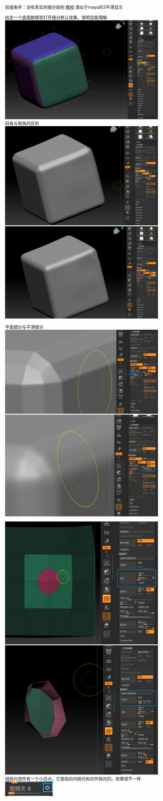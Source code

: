 前提条件：没有真实的细分级别
[教程](https://www.bilibili.com/video/BV1wd4y1K7Hs/?spm_id_from=333.337.search-card.all.click&vd_source=11ecd7cc3c175bd15f3113cd705e77f2)
类似于maya的3平滑显示

给定一个底面数模型打开细分默认效果。很明显能理解![alt text](../res/Snipaste_2024-03-14_21-40-25.png)
斜角与倒角的区别
![alt text](../res/Snipaste_2024-03-14_21-41-47.png) ![alt text](../res/Snipaste_2024-03-14_21-42-06.png)

平面细分与平滑细分
![alt text](../res/Snipaste_2024-03-14_21-46-40.png) ![alt text](../res/Snipaste_2024-03-14_21-46-53.png)

![alt text](../res/Snipaste_2024-03-14_21-52-50.png)![alt text](../res/Snipaste_2024-03-14_21-54-27.png) 
组抛光控件有一个小白点，它是指向内抛光和向外抛光的。效果很不一样
![alt text](../res/Snipaste_2024-03-14_21-58-21.png)
